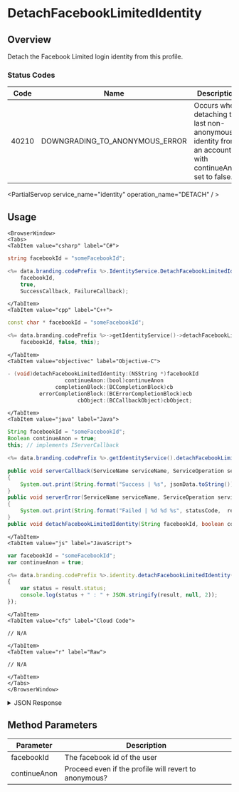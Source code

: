 # DetachFacebookLimitedIdentity
## Overview
Detach the Facebook Limited login identity from this profile.



### Status Codes
Code | Name | Description
---- | ---- | -----------
40210 | DOWNGRADING_TO_ANONYMOUS_ERROR | Occurs when detaching the last non-anonymous identity from an account with continueAnon set to false.

<PartialServop service_name="identity" operation_name="DETACH" / >

## Usage

```mdx-code-block
<BrowserWindow>
<Tabs>
<TabItem value="csharp" label="C#">
```

```csharp
string facebookId = "someFacebookId";

<%= data.branding.codePrefix %>.IdentityService.DetachFacebookLimitedIdentity(
    facebookId,
    true,
    SuccessCallback, FailureCallback);
```

```mdx-code-block
</TabItem>
<TabItem value="cpp" label="C++">
```

```cpp
const char * facebookId = "someFacebookId";

<%= data.branding.codePrefix %>->getIdentityService()->detachFacebookLimitedIdentity(
    facebookId, false, this);
```

```mdx-code-block
</TabItem>
<TabItem value="objectivec" label="Objective-C">
```

```objectivec
- (void)detachFacebookLimitedIdentity:(NSString *)facebookId
                  continueAnon:(bool)continueAnon
               completionBlock:(BCCompletionBlock)cb
          errorCompletionBlock:(BCErrorCompletionBlock)ecb
                      cbObject:(BCCallbackObject)cbObject;
```

```mdx-code-block
</TabItem>
<TabItem value="java" label="Java">
```

```java
String facebookId = "someFacebookId";
Boolean continueAnon = true;
this; // implements IServerCallback

<%= data.branding.codePrefix %>.getIdentityService().detachFacebookLimitedIdentity(facebookId, ontinueAnon, this);

public void serverCallback(ServiceName serviceName, ServiceOperation serviceOperation, JSONObject jsonData)
{
    System.out.print(String.format("Success | %s", jsonData.toString()));
}
public void serverError(ServiceName serviceName, ServiceOperation serviceOperation, int statusCode, int reasonCode, String jsonError)
{
    System.out.print(String.format("Failed | %d %d %s", statusCode,  reasonCode, jsonError.toString()));
}
public void detachFacebookLimitedIdentity(String facebookId, boolean continueAnon, IServerCallback callback)
```

```mdx-code-block
</TabItem>
<TabItem value="js" label="JavaScript">
```

```javascript
var facebookId = "someFacebookId";
var continueAnon = true;

<%= data.branding.codePrefix %>.identity.detachFacebookLimitedIdentity(facebookId, continueAnon, result =>
{
	var status = result.status;
	console.log(status + " : " + JSON.stringify(result, null, 2));
});
```

```mdx-code-block
</TabItem>
<TabItem value="cfs" label="Cloud Code">
```

```cfscript
// N/A
```

```mdx-code-block
</TabItem>
<TabItem value="r" label="Raw">
```

```cfscript
// N/A
```

```mdx-code-block
</TabItem>
</Tabs>
</BrowserWindow>
```

<details>
<summary>JSON Response</summary>

```json
{
    "status" : 200,
    "data" : null
}
```
</details>

## Method Parameters
Parameter | Description
--------- | -----------
facebookId | The facebook id of the user
continueAnon | Proceed even if the profile will revert to anonymous?



